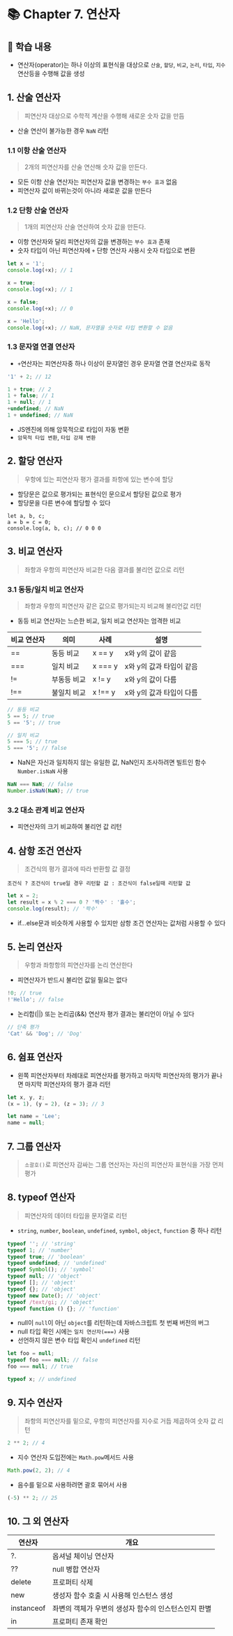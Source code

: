 # 📚 Chapter 7. 연산자

## 📝 학습 내용

- 연산자(operator)는 하나 이상의 표현식을 대상으로 `산술`, `할당`, `비교`, `논리`, `타입`, `지수` 연산등을 수행해 값을 생성

## 1. 산술 연산자

> 피연산자 대상으로 수학적 계산을 수행해 새로운 숫자 값을 만듬

- 산술 연산이 불가능한 경우 `NaN` 리턴

### 1.1 이항 산술 연산자

> 2개의 피연산자를 산술 연산해 숫자 값을 만든다.

- 모든 이항 산술 연산자는 피연산자 값을 변경하는 `부수 효과` 없음
- 피연산자 값이 바뀌는것이 아니라 새로운 값을 만든다

### 1.2 단항 산술 연산자

> 1개의 피연산자 산술 연산하여 숫자 값을 만든다.

- 이항 연산자와 달리 피연산자의 값을 변경하는 `부수 효과` 존재
- 숫자 타입이 아닌 피연산자에 `+` 단항 연산자 사용시 숫자 타입으로 변환

```js
let x = '1';
console.log(+x); // 1

x = true;
console.log(+x); // 1

x = false;
console.log(+x); // 0

x = 'Hello';
console.log(+x); // NaN, 문자열을 숫자로 타입 변환할 수 없음
```

### 1.3 문자열 연결 연산자

- `+`연산자는 피연산자중 하나 이상이 문자열인 경우 문자열 연결 연산자로 동작

```js
'1' + 2; // 12

1 + true; // 2
1 + false; // 1
1 + null; // 1
+undefined; // NaN
1 + undefined; // NaN
```

- JS엔진에 의해 암묵적으로 타입이 자동 변환
- `암묵적 타입 변환`, `타입 강제 변환`

## 2. 할당 연산자

> 우항에 있는 피연산자 평가 결과를 좌항에 있는 변수에 할당

- 할당문은 값으로 평가되는 표현식인 문으로서 할당된 값으로 평가
- 할당문을 다른 변수에 할당할 수 있다

```JS
let a, b, c;
a = b = c = 0;
console.log(a, b, c); // 0 0 0
```

## 3. 비교 연산자

> 좌항과 우항의 피연산자 비교한 다음 결과를 불리언 값으로 리턴

### 3.1 동등/일치 비교 연산자

> 좌항과 우항의 피연산자 같은 값으로 평가되는지 비교해 불리언값 리턴

- 동등 비교 연산자는 느슨한 비교, 일치 비교 연산자는 엄격한 비교

| 비교 연산자 | 의미        | 사례    | 설명                     |
| ----------- | ----------- | ------- | ------------------------ |
| ==          | 동등 비교   | x == y  | x와 y의 값이 같음        |
| ===         | 일치 비교   | x === y | x와 y의 값과 타입이 같음 |
| !=          | 부동등 비교 | x != y  | x와 y의 값이 다름        |
| !==         | 불일치 비교 | x !== y | x와 y의 값과 타입이 다름 |

```js
// 동등 비교
5 == 5; // true
5 == '5'; // true

// 일치 비교
5 === 5; // true
5 === '5'; // false
```

- NaN은 자신과 일치하지 않는 유일한 값, NaN인지 조사하려면 빌트인 함수 `Number.isNaN` 사용

```js
NaN === NaN; // false
Number.isNaN(NaN); // true
```

### 3.2 대소 관계 비교 연산자

- 피연산자의 크기 비교하여 불리언 값 리턴

## 4. 삼항 조건 연산자

> 조건식의 평가 결과에 따라 반환할 값 결정

`조건식 ? 조건식이 true일 경우 리턴할 값 : 조건식이 false일때 리턴할 값`

```js
let x = 2;
let result = x % 2 === 0 ? '짝수' : '홀수';
console.log(result); // '짝수'
```

- if...else문과 비슷하게 사용할 수 있지만 삼항 조건 연산자는 값처럼 사용할 수 있다

## 5. 논리 연산자

> 우항과 좌항항의 피연산자를 논리 연산한다

- 피연산자가 반드시 불리언 값일 필요는 없다

```js
!0; // true
!'Hello'; // false
```

- 논리합(||) 또는 논리곱(&&) 연산자 평가 결과는 불리언이 아닐 수 있다

```js
// 단축 평가
'Cat' && 'Dog'; // 'Dog'
```

## 6. 쉼표 연산자

- 왼쪽 피연산자부터 차례대로 피연산자를 평가하고 마지막 피연산자의 평가가 끝나면 마지막 피연산자의 평가 결과 리턴

```js
let x, y, z;
(x = 1), (y = 2), (z = 3); // 3
```

```js
let name = 'Lee';
name = null;
```

## 7. 그룹 연산자

> `소괄호()`로 피연산자 감싸는 그룹 연산자는 자신의 피연산자 표현식을 가장 먼저 평가

## 8. typeof 연산자

> 피연산자의 데이터 타입을 문자열로 리턴

- `string`, `number`, `boolean`, `undefined`, `symbol`, `object`, `function` 중 하나 리턴

```js
typeof ''; // 'string'
typeof 1; // 'number'
typeof true; // 'boolean'
typeof undefined; // 'undefined'
typeof Symbol(); // 'symbol'
typeof null; // 'object'
typeof []; // 'object'
typeof {}; // 'object'
typeof new Date(); // 'object'
typeof /text/gi; // 'object'
typeof function () {}; // 'function'
```

- null이 `null`이 아닌 `object`를 리턴하는데 자바스크립트 첫 번째 버전의 버그
- null 타입 확인 시에는 `일치 연산자(===)` 사용
- 선언하지 않은 변수 타입 확인시 `undefined` 리턴

```js
let foo = null;
typeof foo === null; // false
foo === null; // true

typeof x; // undefined
```

## 9. 지수 연산자

> 좌항의 피연산자를 밑으로, 우항의 피연산자를 지수로 거듭 제곱하여 숫자 값 리턴

```js
2 ** 2; // 4
```

- 지수 연산자 도입전에는 `Math.pow`메서드 사용

```js
Math.pow(2, 2); // 4
```

- 음수를 밑으로 사용하려면 괄호 묶어서 사용

```js
(-5) ** 2; // 25
```

## 10. 그 외 연산자

| 연산자     | 개요                                                 |
| ---------- | ---------------------------------------------------- |
| ?.         | 옵셔널 체이닝 연산자                                 |
| ??         | null 병합 연산자                                     |
| delete     | 프로퍼티 삭제                                        |
| new        | 생성자 함수 호출 시 사용해 인스턴스 생성             |
| instanceof | 좌변의 객체가 우변의 생성자 함수의 인스턴스인지 판별 |
| in         | 프로퍼티 존재 확인                                   |
